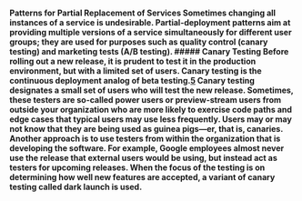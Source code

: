 #### Patterns for Partial Replacement of Services Sometimes changing all instances of a service is undesirable. Partial-deployment patterns aim at providing multiple versions of a service simultaneously for different user groups; they are used for purposes such as quality control (canary testing) and marketing tests (A/B testing). ##### Canary Testing Before rolling out a new release, it is prudent to test it in the production environment, but with a limited set of users. Canary testing is the continuous deployment analog of beta testing.[5](ch05.xhtml#ch05fn5a) Canary testing designates a small set of users who will test the new release. Sometimes, these testers are so-called power users or preview-stream users from outside your organization who are more likely to exercise code paths and edge cases that typical users may use less frequently. Users may or may not know that they are being used as guinea pigs—er, that is, canaries. Another approach is to use testers from within the organization that is developing the software. For example, Google employees almost never use the release that external users would be using, but instead act as testers for upcoming releases. When the focus of the testing is on determining how well new features are accepted, a variant of canary testing called dark launch is used.